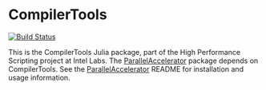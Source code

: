 # CompilerTools

[![Build Status](https://travis-ci.org/IntelLabs/CompilerTools.jl.svg?branch=master)](https://travis-ci.org/IntelLabs/CompilerTools.jl)

This is the CompilerTools Julia package, part of the High Performance
Scripting project at Intel Labs.  The
[ParallelAccelerator](https://github.com/IntelLabs/ParallelAccelerator.jl)
package depends on CompilerTools.  See the
[ParallelAccelerator](https://github.com/IntelLabs/ParallelAccelerator.jl)
README for installation and usage information.
